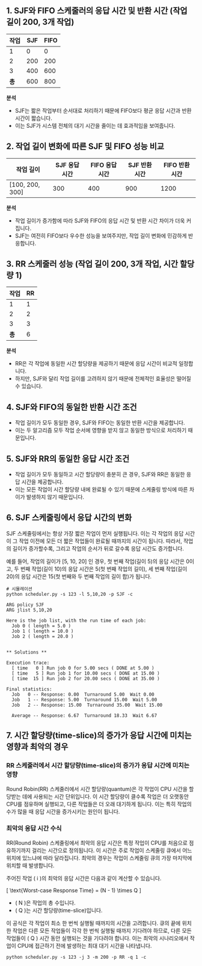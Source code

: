 ## 1. SJF와 FIFO 스케줄러의 응답 시간 및 반환 시간 (작업 길이 200, 3개 작업)

| 작업 | SJF | FIFO |
|---|---|---|
| 1 | 0 | 0 |
| 2 | 200 | 200 |
| 3 | 400 | 600 |
| **총** | 600 | 800 |

**분석**

* SJF는 짧은 작업부터 순서대로 처리하기 때문에 FIFO보다 평균 응답 시간과 반환 시간이 짧습니다.
* 이는 SJF가 시스템 전체의 대기 시간을 줄이는 데 효과적임을 보여줍니다.

## 2. 작업 길이 변화에 따른 SJF 및 FIFO 성능 비교

| 작업 길이 | SJF 응답 시간 | FIFO 응답 시간 | SJF 반환 시간 | FIFO 반환 시간 |
|---|---|---|---|---|
| [100, 200, 300] | 300 | 400 | 900 | 1200 |

**분석**

* 작업 길이가 증가함에 따라 SJF와 FIFO의 응답 시간 및 반환 시간 차이가 더욱 커집니다.
* SJF는 여전히 FIFO보다 우수한 성능을 보여주지만, 작업 길이 변화에 민감하게 반응합니다.

## 3. RR 스케줄러 성능 (작업 길이 200, 3개 작업, 시간 할당량 1)

| 작업 | RR |
|---|---|
| 1 | 1 |
| 2 | 2 |
| 3 | 3 |
| **총** | 6 |

**분석**

* RR은 각 작업에 동일한 시간 할당량을 제공하기 때문에 응답 시간이 비교적 일정합니다.
* 하지만, SJF와 달리 작업 길이를 고려하지 않기 때문에 전체적인 효율성은 떨어질 수 있습니다.

## 4. SJF와 FIFO의 동일한 반환 시간 조건

* 작업 길이가 모두 동일한 경우, SJF와 FIFO는 동일한 반환 시간을 제공합니다.
* 이는 두 알고리즘 모두 작업 순서에 영향을 받지 않고 동일한 방식으로 처리하기 때문입니다.

## 5. SJF와 RR의 동일한 응답 시간 조건

* 작업 길이가 모두 동일하고 시간 할당량이 충분히 큰 경우, SJF와 RR은 동일한 응답 시간을 제공합니다.
* 이는 모든 작업이 시간 할당량 내에 완료될 수 있기 때문에 스케줄링 방식에 따른 차이가 발생하지 않기 때문입니다.

## 6. SJF 스케줄링에서 응답 시간의 변화

SJF 스케줄링에서는 항상 가장 짧은 작업이 먼저 실행됩니다. 이는 각 작업의 응답 시간이 그 작업 이전에 모든 더 짧은 작업들이 완료될 때까지의 시간이 됩니다. 따라서, 작업의 길이가 증가할수록, 그리고 작업의 순서가 뒤로 갈수록 응답 시간도 증가합니다.  

예를 들어, 작업의 길이가 [5, 10, 20] 인 경우, 첫 번째 작업(길이 5)의 응답 시간은 0이고, 두 번째 작업(길이 10)의 응답 시간은 5(첫 번째 작업의 길이), 세 번째 작업(길이 20)의 응답 시간은 15(첫 번째와 두 번째 작업의 길이 합)가 됩니다.

```{bash}
# 시뮬레이션 
python scheduler.py -s 123 -l 5,10,20 -p SJF -c
```

```{출력}
ARG policy SJF
ARG jlist 5,10,20

Here is the job list, with the run time of each job: 
  Job 0 ( length = 5.0 )
  Job 1 ( length = 10.0 )
  Job 2 ( length = 20.0 )


** Solutions **

Execution trace:
  [ time   0 ] Run job 0 for 5.00 secs ( DONE at 5.00 )
  [ time   5 ] Run job 1 for 10.00 secs ( DONE at 15.00 )
  [ time  15 ] Run job 2 for 20.00 secs ( DONE at 35.00 )

Final statistics:
  Job   0 -- Response: 0.00  Turnaround 5.00  Wait 0.00
  Job   1 -- Response: 5.00  Turnaround 15.00  Wait 5.00
  Job   2 -- Response: 15.00  Turnaround 35.00  Wait 15.00

  Average -- Response: 6.67  Turnaround 18.33  Wait 6.67
```

## 7. 시간 할당량(time-slice)의 증가가 응답 시간에 미치는 영향과 최악의 경우

### RR 스케줄러에서 시간 할당량(time-slice)의 증가가 응답 시간에 미치는 영향

Round Robin(RR) 스케줄러에서 시간 할당량(quantum)은 각 작업이 CPU 시간을 할당받는 데에 사용되는 시간 단위입니다. 이 시간 할당량이 클수록 작업은 더 오랫동안 CPU를 점유하며 실행되고, 다른 작업들은 더 오래 대기하게 됩니다. 이는 특히 작업의 수가 많을 때 응답 시간을 증가시키는 원인이 됩니다.

### 최악의 응답 시간 수식

RR(Round Robin) 스케줄링에서 최악의 응답 시간은 특정 작업이 CPU를 처음으로 점유하기까지 걸리는 시간으로 정의됩니다. 이 시간은 주로 작업이 스케줄링 큐에서 어느 위치에 있느냐에 따라 달라집니다. 최악의 경우는 작업이 스케줄링 큐의 가장 마지막에 위치할 때 발생합니다.

주어진 작업 \( i \)의 최악의 응답 시간은 다음과 같이 계산할 수 있습니다.

\[ \text{Worst-case Response Time} = (N - 1) \times Q \]

- \( N \)은 작업의 총 수입니다.
- \( Q \)는 시간 할당량(time-slice)입니다.

이 공식은 각 작업이 최소 한 번씩 실행될 때까지의 시간을 고려합니다. 큐의 끝에 위치한 작업은 다른 모든 작업들이 각각 한 번씩 실행될 때까지 기다려야 하므로, 다른 모든 작업들이 \( Q \) 시간 동안 실행되는 것을 기다려야 합니다. 이는 최악의 시나리오에서 작업이 CPU에 접근하기 전에 발생하는 최대 대기 시간을 나타냅니다.

```{예상 시뮬레이션 명령어}
python scheduler.py -s 123 -j 3 -m 200 -p RR -q 1 -c
```